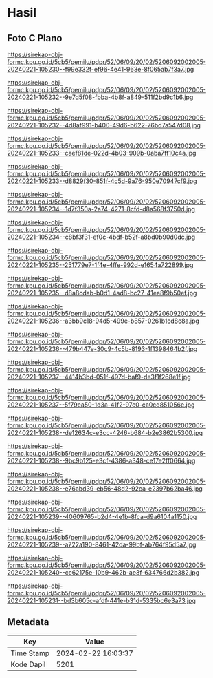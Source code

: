 # Hasil

## Foto C Plano

https://sirekap-obj-formc.kpu.go.id/5cb5/pemilu/pdpr/52/06/09/20/02/5206092002005-20240221-105230--f99e332f-ef96-4e41-963e-8f065ab7f3a7.jpg

https://sirekap-obj-formc.kpu.go.id/5cb5/pemilu/pdpr/52/06/09/20/02/5206092002005-20240221-105232--9e7d5f08-fbba-4b8f-a849-511f2bd9c1b6.jpg

https://sirekap-obj-formc.kpu.go.id/5cb5/pemilu/pdpr/52/06/09/20/02/5206092002005-20240221-105232--4d8af991-b400-49d6-b622-76bd7a547d08.jpg

https://sirekap-obj-formc.kpu.go.id/5cb5/pemilu/pdpr/52/06/09/20/02/5206092002005-20240221-105233--caef81de-022d-4b03-909b-0aba7ff10c4a.jpg

https://sirekap-obj-formc.kpu.go.id/5cb5/pemilu/pdpr/52/06/09/20/02/5206092002005-20240221-105233--d8829f30-851f-4c5d-9a76-950e70947cf9.jpg

https://sirekap-obj-formc.kpu.go.id/5cb5/pemilu/pdpr/52/06/09/20/02/5206092002005-20240221-105234--1d7f350a-2a74-4271-8cfd-d8a568f3750d.jpg

https://sirekap-obj-formc.kpu.go.id/5cb5/pemilu/pdpr/52/06/09/20/02/5206092002005-20240221-105234--c8bf3f31-ef0c-4bdf-b52f-a8bd0b90d0dc.jpg

https://sirekap-obj-formc.kpu.go.id/5cb5/pemilu/pdpr/52/06/09/20/02/5206092002005-20240221-105235--251779e7-1f4e-4ffe-992d-e1654a722899.jpg

https://sirekap-obj-formc.kpu.go.id/5cb5/pemilu/pdpr/52/06/09/20/02/5206092002005-20240221-105235--d8a8cdab-b0d1-4ad8-bc27-41ea8f9b50ef.jpg

https://sirekap-obj-formc.kpu.go.id/5cb5/pemilu/pdpr/52/06/09/20/02/5206092002005-20240221-105236--a3bb9c18-94d5-499e-b857-0261b1cd8c8a.jpg

https://sirekap-obj-formc.kpu.go.id/5cb5/pemilu/pdpr/52/06/09/20/02/5206092002005-20240221-105236--479b447e-30c9-4c5b-8193-1f1398464b2f.jpg

https://sirekap-obj-formc.kpu.go.id/5cb5/pemilu/pdpr/52/06/09/20/02/5206092002005-20240221-105237--4414b3bd-051f-497d-baf9-de3f1f268e1f.jpg

https://sirekap-obj-formc.kpu.go.id/5cb5/pemilu/pdpr/52/06/09/20/02/5206092002005-20240221-105237--5f79ea50-1d3a-41f2-97c0-ca0cd851056e.jpg

https://sirekap-obj-formc.kpu.go.id/5cb5/pemilu/pdpr/52/06/09/20/02/5206092002005-20240221-105238--de12634c-e3cc-4246-b684-b2e3862b5300.jpg

https://sirekap-obj-formc.kpu.go.id/5cb5/pemilu/pdpr/52/06/09/20/02/5206092002005-20240221-105238--9bc9b125-e3cf-4386-a348-ce17e2ff0664.jpg

https://sirekap-obj-formc.kpu.go.id/5cb5/pemilu/pdpr/52/06/09/20/02/5206092002005-20240221-105238--e76abd39-eb56-48d2-92ca-e2397b62ba46.jpg

https://sirekap-obj-formc.kpu.go.id/5cb5/pemilu/pdpr/52/06/09/20/02/5206092002005-20240221-105239--40609765-b2d4-4e1b-8fca-d9a6104a1150.jpg

https://sirekap-obj-formc.kpu.go.id/5cb5/pemilu/pdpr/52/06/09/20/02/5206092002005-20240221-105239--a722a190-8461-42da-99bf-ab764f95d5a7.jpg

https://sirekap-obj-formc.kpu.go.id/5cb5/pemilu/pdpr/52/06/09/20/02/5206092002005-20240221-105240--cc62175e-10b9-462b-ae3f-634766d2b382.jpg

https://sirekap-obj-formc.kpu.go.id/5cb5/pemilu/pdpr/52/06/09/20/02/5206092002005-20240221-105231--bd3b605c-afdf-441e-b31d-5335bc6e3a73.jpg


## Metadata

| Key        | Value               |
| ---------- | ------------------- |
| Time Stamp | 2024-02-22 16:03:37 |
| Kode Dapil | 5201                |



